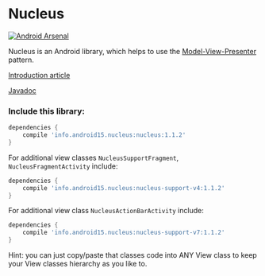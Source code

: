Nucleus
=======

[![Android Arsenal](https://img.shields.io/badge/Android%20Arsenal-Nucleus-brightgreen.svg?style=flat)](https://android-arsenal.com/details/1/1379)

Nucleus is an Android library, which helps to use the [Model-View-Presenter](http://en.wikipedia.org/wiki/Model%E2%80%93view%E2%80%93presenter) pattern.

[Introduction article](http://konmik.github.io/introduction-to-model-view-presenter-on-android.html)

[Javadoc](http://konmik.github.io/nucleus/)

### Include this library:

``` groovy
dependencies {
    compile 'info.android15.nucleus:nucleus:1.1.2'
}
```

For additional view classes `NucleusSupportFragment`, `NucleusFragmentActivity` include:

``` groovy
dependencies {
    compile 'info.android15.nucleus:nucleus-support-v4:1.1.2'
}
```

For additional view class `NucleusActionBarActivity` include:

``` groovy
dependencies {
    compile 'info.android15.nucleus:nucleus-support-v7:1.1.2'
}
```

Hint: you can just copy/paste that classes code into ANY View class
to keep your View classes hierarchy as you like to.
